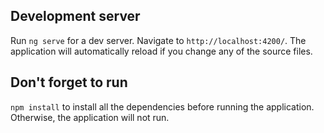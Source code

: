 ## Development server

Run `ng serve` for a dev server. Navigate to `http://localhost:4200/`. The application will automatically reload if you change any of the source files.

## Don't forget to run
`npm install` to install all the dependencies before running the application. Otherwise, the application will not run.

